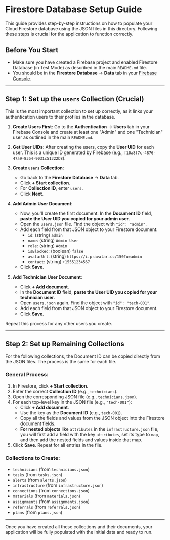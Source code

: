 
# Firestore Database Setup Guide

This guide provides step-by-step instructions on how to populate your Cloud Firestore database using the JSON files in this directory. Following these steps is crucial for the application to function correctly.

## Before You Start

- Make sure you have created a Firebase project and enabled Firestore Database (in Test Mode) as described in the main `README.md` file.
- You should be in the **Firestore Database** -> **Data** tab in your [Firebase Console](https://console.firebase.google.com/).

---

## Step 1: Set up the `users` Collection (Crucial)

This is the most important collection to set up correctly, as it links your authentication users to their profiles in the database.

1.  **Create Users First**: Go to the **Authentication** -> **Users** tab in your Firebase Console and create at least one "Admin" and one "Technician" user as outlined in the main `README.md`.
2.  **Get User UIDs**: After creating the users, copy the **User UID** for each user. This is a unique ID generated by Firebase (e.g., `f10a8f7c-4876-47a9-8354-9031c51322b8`).
3.  **Create `users` Collection**:
    *   Go back to the **Firestore Database** -> **Data** tab.
    *   Click **+ Start collection**.
    *   For **Collection ID**, enter `users`.
    *   Click **Next**.

4.  **Add Admin User Document**:
    *   Now, you'll create the first document. In the **Document ID** field, **paste the User UID you copied for your admin user**.
    *   Open the `users.json` file. Find the object with `"id": "admin"`.
    *   Add each field from that JSON object to your Firestore document:
        -   `id`: (string) `admin`
        -   `name`: (string) `Admin User`
        -   `role`: (string) `Admin`
        -   `isBlocked`: (boolean) `false`
        -   `avatarUrl`: (string) `https://i.pravatar.cc/150?u=admin`
        -   `contact`: (string) `+15551234567`
    *   Click **Save**.

5.  **Add Technician User Document**:
    *   Click **+ Add document**.
    *   In the **Document ID** field, **paste the User UID you copied for your technician user**.
    *   Open `users.json` again. Find the object with `"id": "tech-001"`.
    *   Add each field from that JSON object to your Firestore document.
    *   Click **Save**.

Repeat this process for any other users you create.

---

## Step 2: Set up Remaining Collections

For the following collections, the Document ID can be copied directly from the JSON files. The process is the same for each file.

### General Process:

1.  In Firestore, click **+ Start collection**.
2.  Enter the correct **Collection ID** (e.g., `technicians`).
3.  Open the corresponding JSON file (e.g., `technicians.json`).
4.  For each top-level key in the JSON file (e.g., `"tech-001"`):
    *   Click **+ Add document**.
    *   Use the key as the **Document ID** (e.g., `tech-001`).
    *   Copy all the fields and values from the JSON object into the Firestore document fields.
    *   **For nested objects** like `attributes` in the `infrastructure.json` file, you will first add a field with the key `attributes`, set its type to `map`, and then add the nested fields and values inside that map.
5.  Click **Save**. Repeat for all entries in the file.

### Collections to Create:

-   `technicians` (from `technicians.json`)
-   `tasks` (from `tasks.json`)
-   `alerts` (from `alerts.json`)
-   `infrastructure` (from `infrastructure.json`)
-   `connections` (from `connections.json`)
-   `materials` (from `materials.json`)
-   `assignments` (from `assignments.json`)
-   `referrals` (from `referrals.json`)
-   `plans` (from `plans.json`)

---

Once you have created all these collections and their documents, your application will be fully populated with the initial data and ready to run.
